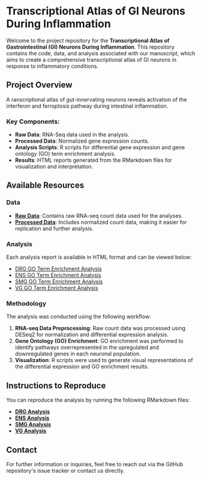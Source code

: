 # Transcriptional Atlas of GI Neurons During Inflammation

Welcome to the project repository for the **Transcriptional Atlas of Gastrointestinal (GI) Neurons During Inflammation**. This repository contains the code, data, and analysis associated with our manuscript, which aims to create a comprehensive transcriptional atlas of GI neurons in response to inflammatory conditions.

## Project Overview

A  ranscriptional atlas of gut-innervating neurons reveals activation of the interferon and ferroptosis pathway during intestinal inflammation.

### Key Components:
- **Raw Data**: RNA-Seq data used in the analysis.
- **Processed Data**: Normalized gene expression counts.
- **Analysis Scripts**: R scripts for differential gene expression and gene ontology (GO) term enrichment analysis.
- **Results**: HTML reports generated from the RMarkdown files for visualization and interpretation.

## Available Resources

### Data
- **[Raw Data](../data/raw/)**: Contains raw RNA-seq count data used for the analyses.
- **[Processed Data](../data/processed/)**: Includes normalized count data, making it easier for replication and further analysis.

### Analysis
Each analysis report is available in HTML format and can be viewed below:

- [DRG GO Term Enrichment Analysis](../analysis/DRG_DGE_GO_Analysis.html)
- [ENS GO Term Enrichment Analysis](../analysis/ENS_DGE_GO_Analysis.html)
- [SMG GO Term Enrichment Analysis](../analysis/SMG_DGE_GO_Analysis.html)
- [VG GO Term Enrichment Analysis](../analysis/VG_DGE_GO_Analysis.html)

### Methodology
The analysis was conducted using the following workflow:
1. **RNA-seq Data Preprocessing**: Raw count data was processed using DESeq2 for normalization and differential expression analysis.
2. **Gene Ontology (GO) Enrichment**: GO enrichment was performed to identify pathways overrepresented in the upregulated and downregulated genes in each neuronal population.
3. **Visualization**: R scripts were used to generate visual representations of the differential expression and GO enrichment results.

## Instructions to Reproduce
You can reproduce the analysis by running the following RMarkdown files:
- **[DRG Analysis](../analysis/DRG_DGE_GO_Analysis.Rmd)**
- **[ENS Analysis](../analysis/ENS_DGE_GO_Analysis.Rmd)**
- **[SMG Analysis](../analysis/SMG_DGE_GO_Analysis.Rmd)**
- **[VG Analysis](../analysis/VG_DGE_GO_Analysis.Rmd)**

## Contact
For further information or inquiries, feel free to reach out via the GitHub repository's issue tracker or contact us directly.
